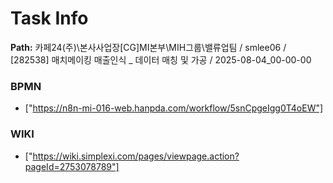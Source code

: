 # Task Info

**Path:** 카페24(주)\본사사업장\[CG]MI본부\MIH그룹\밸류업팀 / smlee06 / [282538] 매치메이킹 매출인식 _ 데이터 매칭 및 가공 / 2025-08-04_00-00-00

### BPMN
- ["https://n8n-mi-016-web.hanpda.com/workflow/5snCpgeIgg0T4oEW"]

### WIKI
- ["https://wiki.simplexi.com/pages/viewpage.action?pageId=2753078789"]

